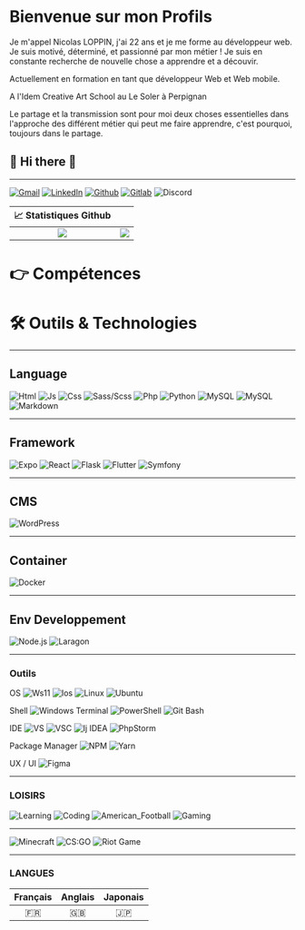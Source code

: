 # Bienvenue sur mon Profils

Je m'appel Nicolas LOPPIN, j'ai 22 ans et je me forme au développeur web.
Je suis motivé, déterminé, et passionné par mon métier !
Je suis en constante recherche de nouvelle chose a apprendre et a découvir.

Actuellement en formation en tant que développeur Web et Web mobile.

A l'Idem Creative Art School au Le Soler à Perpignan

Le partage et la transmission sont pour moi deux choses essentielles dans l'approche des différent métier qui peut me faire apprendre, c'est pourquoi, toujours dans le partage.

<h2> 👋 Hi there 👋 </h2>

---

[![Gmail](https://img.shields.io/badge/Gmail-informational?style=for-the-badge&logo=gmail&logoColor=white&color=EA4335 "Mail professionnelle")](mailto:loppin.n66@gmail.com)
[![LinkedIn](https://img.shields.io/badge/LinkedIn-informational?style=for-the-badge&logo=linkedin&logoColor=white&color=0a66c2 "Nicolas LOPPIN")](https://www.linkedin.com/in/nicolasloppin/)
[![Github](https://img.shields.io/badge/Github-informational?style=for-the-badge&logo=github&logoColor=white&color=181717 "NicolasLoppin66")](https://github.com/NicolasLoppin66)
[![Gitlab](https://img.shields.io/badge/GitLab-informational?style=for-the-badge&logo=gitlab&logoColor=white&color=FC6D26 "NicolasLoppin66")](https://gitlab.com/NicolasL66)
![Discord](https://img.shields.io/badge/Discord-informational?style=for-the-badge&logo=discord&logoColor=white&color=5865f2 "TrinoxGFX#9081")

|                                                 📈 Statistiques Github                                                  |                                                                                                                                                      |
| :---------------------------------------------------------------------------------------------------------------------: | :--------------------------------------------------------------------------------------------------------------------------------------------------: |
| ![](https://github-readme-stats.vercel.app/api?username=NicolasLoppin66&show_icons=true&theme=react&count_private=true) | ![](https://github-readme-stats.vercel.app/api/top-langs/?username=NicolasLoppin66&layout=compact&theme=react&hide_langs_below=8&count_private=true) |

  <h1>👉 Compétences</h1>

# 🛠 Outils & Technologies

---

## Language

![Html](https://img.shields.io/badge/Code-HTML_5-informational?style=flat&logo=html5&logoColor=E34F26&color=E34F26)
![Js](https://img.shields.io/badge/Code-Javascript-informational?style=flat&logo=javascript&logoColor=F7DF1E&color=F7DF1E)
![Css](https://img.shields.io/badge/Code-CSS_3-informational?style=flat&logo=css3&logoColor=1572B6&color=1572B6)
![Sass/Scss](https://img.shields.io/badge/Code-SASS/SCSS-informational?style=flat&logo=sass&logoColor=bc2b80&color=bc2b80)
![Php](https://img.shields.io/badge/Code-PHP-informational?style=flat&logo=php&logoColor=2151A1&color=2151A1)
![Python](https://img.shields.io/badge/Code-Python-informational?style=flat&logo=python&logoColor=3776ab&color=3776ab)
![MySQL](https://img.shields.io/badge/Code-MySQL-informational?style=flat&logo=mysql&logoColor=4479A1&color=4479A1)
![MySQL](https://img.shields.io/badge/Code-MongoDB-informational?style=flat&logo=mongodb&logoColor=47A248&color=47A248)
![Markdown](https://img.shields.io/badge/Code-Markdown-informational?style=flat&logo=markdown&logoColor=000000&color=000000)

---

## Framework

![Expo](https://img.shields.io/badge/Framework-Expo-informational?style=flat&logo=expo&logoColor=000020&color=000020)
![React](https://img.shields.io/badge/Framework-React-informational?style=flat&logo=react&logoColor=61DAFB&color=61DAFB)
![Flask](https://img.shields.io/badge/Framework-Flask-informational?style=flat&logo=flask&logoColor=000000&color=000000)
![Flutter](https://img.shields.io/badge/Framework-Flutter-informational?style=flat&logo=flutter&logoColor=02569b&color=02569b)
![Symfony](https://img.shields.io/badge/Framework-Symfony-informational?style=flat&logo=symfony&logoColor=000000&color=000000)

---

## CMS

![WordPress](https://img.shields.io/badge/CMS-WordPress-informational?style=flat&logo=wordpress&logoColor=21759B&color=21759B)

---

## Container

![Docker](https://img.shields.io/badge/Container-Docker-informational?style=flat&logo=docker&logoColor=2496ED&color=2496ED)

---

## Env Developpement

![Node.js](https://img.shields.io/badge/Env_Dev-Node.js-informational?style=flat&logo=node.js&logoColor=339933&color=339933)
![Laragon](https://img.shields.io/badge/Env_Dev-Laragon-informational?style=flat&logo=laragon&logoColor=0E83CD&color=0E83CD)

---

### Outils

OS
![Ws11](https://img.shields.io/badge/OS-Window_11-informational?style=flat&logo=windows&logoColor=0078D6&color=0078D6)
![Ios](https://img.shields.io/badge/OS-Android-informational?style=flat&logo=android&logoColor=3ddc84&color=3ddc84)
![Linux](https://img.shields.io/badge/OS-Linux-informational?style=flat&logo=linux&logoColor=FCC624&color=FCC624)
![Ubuntu](https://img.shields.io/badge/OS-Ubuntu-informational?style=flat&logo=ubuntu&logoColor=E95420&color=E95420)

Shell
![Windows Terminal](https://img.shields.io/badge/Shell-Windows_Terminal-informational?style=flat&logo=windowsterminal&logoColor=313131&color=313131)
![PowerShell](https://img.shields.io/badge/Shell-PowerShell-informational?style=flat&logo=powershell&logoColor=5391fe&color=5391fe)
![Git Bash](https://img.shields.io/badge/Shell-Git_Bash-informational?style=flat&logo=git&logoColor=f05032&color=f05032)

IDE
![VS](https://img.shields.io/badge/IDE-Visual_Studio-informational?style=flat&logo=visualstudio&logoColor=5C2D91&color=5C2D91)
![VSC](https://img.shields.io/badge/IDE-Visual_Studio_Code-informational?style=flat&logo=visualstudiocode&logoColor=007acc&color=007acc)
![Ij IDEA](https://img.shields.io/badge/IDE-IntelliJ_IDEA-informational?style=flat&logo=intellijidea&logoColor=000000&color=000000)
![PhpStorm](https://img.shields.io/badge/IDE-PhpStorm-informational?style=flat&logo=phpstorm&logoColor=000000&color=000000)

Package Manager
![NPM](https://img.shields.io/badge/Package_Manager-Npm-informational?style=flat&logo=npm&logoColor=cb3837&color=cb3837)
![Yarn](https://img.shields.io/badge/Package_Manager-Yarn-informational?style=flat&logo=yarn&logoColor=2C8EBB&color=2C8EBB)

UX / UI
![Figma](https://img.shields.io/badge/UX/UI-Figma-informational?style=flat&logo=figma&logoColor=F24E1E&color=F24E1E)

---

### LOISIRS

![Learning](https://img.shields.io/badge/Passion-Learning-informational?style=for-the-badge&logo=learning&logoColor=000000&color=ff0000)
![Coding](https://img.shields.io/badge/Passion-Coding-informational?style=for-the-badge&logo=coding&logoColor=000000&color=ff7f00)
![American_Football](https://img.shields.io/badge/Passion-American_Football-informational?style=for-the-badge&logo=american_football&logoColor=000000&color=FFFF00)
![Gaming](https://img.shields.io/badge/Passion-Gaming-informational?style=for-the-badge&logo=gaming&logoColor=000000&color=00ff00)

---

![Minecraft](https://img.shields.io/badge/Game-Minecraft-informational?style=for-the-badge&logo=minecraft&logoColor=62b47a&color=62b47a)
![CS:GO](https://img.shields.io/badge/Game-Counter_Strike-informational?style=for-the-badge&logo=counter-strike&logoColor=000000&color=000000)
![Riot Game](https://img.shields.io/badge/Game-Riot_Games-informational?style=for-the-badge&logo=riot-games&logoColor=D32936&color=D32936)

---

### LANGUES

| Français | Anglais | Japonais |
| :------: | :-----: | :------: |
|    🇫🇷    |   🇬🇧    |    🇯🇵    |

</details>
